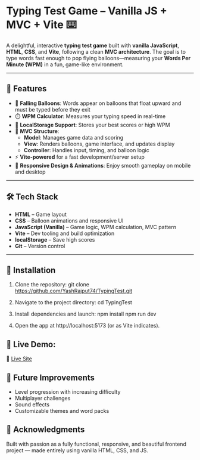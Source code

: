 # Typing Test Game – Vanilla JS + MVC + Vite ⌨️

A delightful, interactive **typing test game** built with **vanilla JavaScript**, **HTML**, **CSS**, and **Vite**, following a clean **MVC architecture**. The goal is to type words fast enough to pop flying balloons—measuring your **Words Per Minute (WPM)** in a fun, game-like environment.

---

## 🚀 Features

- 🎈 **Falling Balloons**: Words appear on balloons that float upward and must be typed before they exit
- ⏱️ **WPM Calculator**: Measures your typing speed in real-time
- 💾 **LocalStorage Support**: Stores your best scores or high WPM
- 🧩 **MVC Structure**:
  - **Model**: Manages game data and scoring
  - **View**: Renders balloons, game interface, and updates display
  - **Controller**: Handles input, timing, and balloon logic
- ⚡ **Vite-powered** for a fast development/server setup
- 🎨 **Responsive Design & Animations**: Enjoy smooth gameplay on mobile and desktop

---

## 🛠️ Tech Stack

- **HTML** – Game layout  
- **CSS** – Balloon animations and responsive UI  
- **JavaScript (Vanilla)** – Game logic, WPM calculation, MVC pattern  
- **Vite** – Dev tooling and build optimization  
- **localStorage** – Save high scores  
- **Git** – Version control

---


## 🚀 Installation

1. Clone the repository:
   git clone https://github.com/YashRajput74/TypingTest.git

2. Navigate to the project directory:
   cd TypingTest

3. Install dependencies and launch:
    npm install
    npm run dev

4. Open the app at http://localhost:5173 (or as Vite indicates).


## 📸 Live Demo: 
🔗 [Live Site](https://687ae06de81937c52d4d9d1d--balloongametype.netlify.app/)

## 🧠 Future Improvements
- Level progression with increasing difficulty
- Multiplayer  challenges
- Sound effects
- Customizable themes and word packs

## 🙌 Acknowledgments
Built with passion as a fully functional, responsive, and beautiful frontend project — made entirely using vanilla HTML, CSS, and JS.